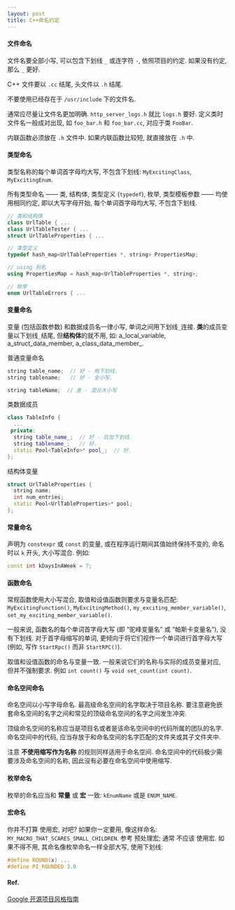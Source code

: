 ```yaml
---
layout: post
title: C++命名约定
---
```


#### 文件命名
文件名要全部小写, 可以包含下划线 `_` 或连字符 `-`, 依照项目的约定. 如果没有约定, 那么 `_` 更好.

C++ 文件要以 `.cc` 结尾, 头文件以 `.h` 结尾.

不要使用已经存在于 `/usr/include` 下的文件名.

通常应尽量让文件名更加明确. `http_server_logs.h` 就比 `logs.h` 要好. 定义类时文件名一般成对出现, 如 `foo_bar.h` 和 `foo_bar.cc`, 对应于类 `FooBar`.

内联函数必须放在 `.h` 文件中. 如果内联函数比较短, 就直接放在 `.h` 中.

#### 类型命名
类型名称的每个单词首字母均大写, 不包含下划线: `MyExcitingClass`, `MyExcitingEnum`.

所有类型命名 —— 类, 结构体, 类型定义 (`typedef`), 枚举, 类型模板参数 —— 均使用相同约定, 即以大写字母开始, 每个单词首字母均大写, 不包含下划线.

```c++
// 类和结构体
class UrlTable { ...
class UrlTableTester { ...
struct UrlTableProperties { ...

// 类型定义
typedef hash_map<UrlTableProperties *, string> PropertiesMap;

// using 别名
using PropertiesMap = hash_map<UrlTableProperties *, string>;

// 枚举
enum UrlTableErrors { ...
```

#### 变量命名
变量 (包括函数参数) 和数据成员名一律小写, 单词之间用下划线`_`连接. **类**的成员变量以下划线`_`结尾, 但**结构体**的就不用, 如: a_local_variable, a_struct_data_member, a_class_data_member_.

普通变量命名

```c++
string table_name;  // 好 - 用下划线.
string tablename;   // 好 - 全小写.

string tableName;  // 差 - 混合大小写
```

类数据成员
```c++
class TableInfo {
  ...
 private:
  string table_name_;  // 好 - 后加下划线.
  string tablename_;   // 好.
  static Pool<TableInfo>* pool_;  // 好.
};
```

结构体变量
```c++
struct UrlTableProperties {
  string name;
  int num_entries;
  static Pool<UrlTableProperties>* pool;
};
```

#### 常量命名
声明为 `constexpr` 或 `const` 的变量, 或在程序运行期间其值始终保持不变的, 命名时以 `k` 开头, 大小写混合. 例如:
```c++
const int kDaysInAWeek = 7;
```

#### 函数命名
常规函数使用大小写混合, 取值和设值函数则要求与变量名匹配: `MyExcitingFunction()`, `MyExcitingMethod()`, `my_exciting_member_variable()`, `set_my_exciting_member_variable()`.

一般来说, 函数名的每个单词首字母大写 (即 “驼峰变量名” 或 “帕斯卡变量名”), 没有下划线. 对于首字母缩写的单词, 更倾向于将它们视作一个单词进行首字母大写 (例如, 写作 `StartRpc()` 而非 `StartRPC()`).

取值和设值函数的命名与变量一致. 一般来说它们的名称与实际的成员变量对应, 但并不强制要求. 例如 `int count()` 与 `void set_count(int count)`.

#### 命名空间命名
命名空间以小写字母命名. 最高级命名空间的名字取决于项目名称. 要注意避免嵌套命名空间的名字之间和常见的顶级命名空间的名字之间发生冲突.

顶级命名空间的名称应当是项目名或者是该命名空间中的代码所属的团队的名字. 命名空间中的代码, 应当存放于和命名空间的名字匹配的文件夹或其子文件夹中.

注意 **不使用缩写作为名称** 的规则同样适用于命名空间. 命名空间中的代码极少需要涉及命名空间的名称, 因此没有必要在命名空间中使用缩写.

#### 枚举命名
枚举的命名应当和 **常量** 或 **宏** 一致: `kEnumName` 或是 `ENUM_NAME`.

#### 宏命名
你并不打算 使用宏, 对吧? 如果你一定要用, 像这样命名: `MY_MACRO_THAT_SCARES_SMALL_CHILDREN`. 参考 预处理宏; 通常 不应该 使用宏. 如果不得不用, 其命名像枚举命名一样全部大写, 使用下划线:
```c++
#define ROUND(x) ...
#define PI_ROUNDED 3.0
```

#### Ref.
[Google 开源项目风格指南](https://zh-google-styleguide.readthedocs.io/en/latest/google-cpp-styleguide/naming/)